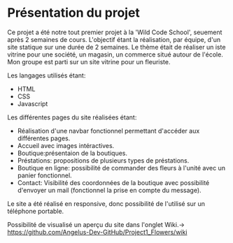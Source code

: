 # Présentation du projet

Ce projet a été notre tout premier projet à la 'Wild Code School', seuement après 2 semaines de cours. L'objectif étant la réalisation, par équipe, d'un site statique sur une durée de 2 semaines. Le thème était de réaliser un iste vitrine pour une société, un magasin, un commerce situé autour de l'école.
Mon groupe est parti sur un site vitrine pour un fleuriste.

Les langages utilisés étant:
  * HTML
  * CSS
  * Javascript
  
Les différentes pages du site réalisées étant:
  * Réalisation d'une navbar fonctionnel permettant d'accéder aux différentes pages.
  * Accueil avec images intéractives.
  * Boutique:présentaion de la boutiques.
  * Préstations: propositions de plusieurs types de préstations.
  * Boutique en ligne: possibilité de commander des fleurs à l'unité avec un panier fonctionnel.
  * Contact: Visibilité des coordonnées de la boutique avec possibilité d'envoyer un mail (fonctionnel la prise en compte du message).

Le site a été réalisé en responsive, donc possibilité de l'utilisé sur un téléphone portable.

Possibilité de visualisé un aperçu du site dans l'onglet Wiki.-> https://github.com/Angelus-Dev-GitHub/Project1_Flowers/wiki

